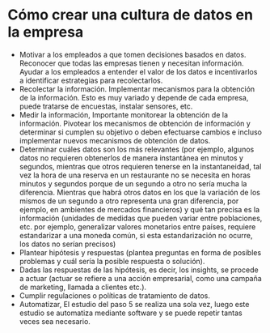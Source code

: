 # Cómo crear una cultura de datos en la empresa

 - Motivar a los empleados a que tomen decisiones basados en datos. Reconocer que todas las empresas tienen y necesitan información. Ayudar a los empleados a entender el valor de los datos e incentivarlos a identificar estrategias para recolectarlos.
 - Recolectar la información. Implementar mecanismos para la obtención de la información. Esto es muy variado y depende de cada empresa, puede tratarse de encuestas, instalar sensores, etc.
 - Medir la información, Importante monitorear la obtención de la información. Pivotear los mecanismos de obtención de información y determinar si cumplen su objetivo o deben efectuarse cambios e incluso implementar nuevos mecanismos de obtención de datos.
 - Determinar cuáles datos son los más relevantes (por ejemplo, algunos datos no requieren obtenerlos de manera instantánea en minutos y segundos, mientras que otros requieren tenerse en la instantaneidad, tal vez la hora de una reserva en un restaurante no se necesita en horas minutos y segundos porque de un segundo a otro no sería mucha la diferencia. Mientras que habrá otros datos en los que la variación de los mismos de un segundo a otro representa una gran diferencia, por ejemplo, en ambientes de mercados financieros) y qué tan precisa es la información (unidades de medidas que pueden variar entre poblaciones, etc. por ejemplo, generalizar valores monetarios entre países, requiere estandarizar a una moneda común, si esta estandarización no ocurre, los datos no serían precisos)
 - Plantear hipótesis y respuestas (plantea preguntas en forma de posibles problemas y cuál sería la posible respuesta o solución).
 - Dadas las respuestas de las hipótesis, es decir, los insights, se procede a actuar (actuar se refiere a una acción empresarial, como una campaña de marketing, llamada a clientes etc.).
 - Cumplir regulaciones o políticas de tratamiento de datos.
 - Automatizar, El estudio del paso 5 se realiza una sola vez, luego este estudio se automatiza mediante software y se puede repetir tantas veces sea necesario.
<!--stackedit_data:
eyJoaXN0b3J5IjpbLTUwNzk1NzY1OF19
-->